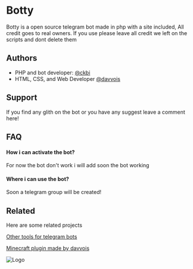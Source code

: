 
# Botty
Botty is a open source telegram bot made in php with a site included,
All credit goes to real owners.
If you use please leave all credit we left on the scripts and dont delete them

## Authors

- PHP and bot developer: [@ckbi](https://www.github.com/ckbi)
- HTML, CSS, and Web Developer [@davvois](https://www.github.com/davvois)


## Support

If you find any glith on the bot or you have any suggest leave a comment here! 


## FAQ

#### How i can activate the bot?

For now the bot don't work i will add soon the bot working

#### Where i can use the bot?

Soon a telegram group will be created!


## Related

Here are some related projects

[Other tools for telegram bots](https://github.com/ckbi/tools-for-tg-bots)

[Minecraft plugin made by davvois](https://github.com/Davvois/oldasf-plugin)

![Logo](https://media.tenor.com/e73LQkmBbcUAAAAC/mr-robot-happy.gif)

